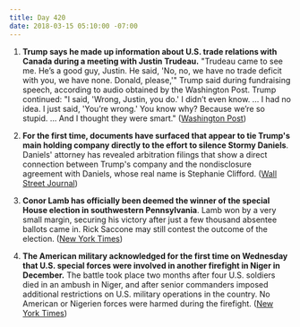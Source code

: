 ```yaml
---
title: Day 420
date: 2018-03-15 05:10:00 -07:00
---
```


1. **Trump says he made up information about U.S. trade relations with Canada during a meeting with Justin Trudeau.** "Trudeau came to see me. He’s a good guy, Justin. He said, 'No, no, we have no trade deficit with you, we have none. Donald, please,'" Trump said during fundraising speech, according to audio obtained by the Washington Post. Trump continued: "I said, 'Wrong, Justin, you do.' I didn’t even know. ... I had no idea. I just said, 'You’re wrong.' You know why? Because we’re so stupid. … And I thought they were smart." ([Washington Post](https://www.washingtonpost.com/news/post-politics/wp/2018/03/14/in-fundraising-speech-trump-says-he-made-up-facts-in-meeting-with-justin-trudeau/?utm_term=.1f6c4182b28b))

2. **For the first time, documents have surfaced that appear to tie Trump's main holding company directly to the effort to silence Stormy Daniels**. Daniels' attorney has revealed arbitration filings that show a direct connection between Trump's company and the nondisclosure agreement with Daniels, whose real name is Stephanie Clifford. ([Wall Street Journal](https://www.wsj.com/articles/top-trump-company-lawyer-worked-to-silence-stormy-daniels-1521072252))

3. **Conor Lamb has officially been deemed the winner of the special House election in southwestern Pennsylvania**. Lamb won by a very small margin, securing his victory after just a few thousand absentee ballots came in. Rick Saccone may still contest the outcome of the election. ([New York Times](https://www.nytimes.com/2018/03/14/us/politics/democrats-republicans-pennsylvania-special-election.html))

4. **The American military acknowledged for the first time on Wednesday that U.S. special forces were involved in another firefight in Niger in December.** The battle took place two months after four U.S. soldiers died in an ambush in Niger, and after senior commanders imposed additional restrictions on U.S. military operations in the country. No American or Nigerien forces were harmed during the firefight. ([New York Times](https://www.nytimes.com/2018/03/14/world/africa/niger-green-berets-isis-firefight-december.html))